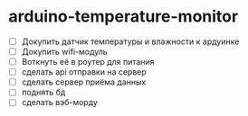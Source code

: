 # arduino-temperature-monitor

- [ ] Докупить датчик температуры и влажности к ардуинке
- [ ] Докупить wifi-модуль
- [ ] Воткнуть её в роутер для питания
- [ ] сделать api отправки на сервер
- [ ] сделать сервер приёма данных
- [ ] поднять бд
- [ ] сделать вэб-морду
